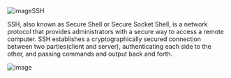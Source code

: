 ![image](https://github.com/user-attachments/assets/dd6f7524-0c84-4936-a2bf-3efe54317865)SSH

SSH, also known as Secure Shell or Secure Socket Shell, is a network protocol that provides administrators with a secure way to access a remote computer. SSH establishes a cryptographically secured connection between two parties(client and server), authenticating each side to the other, and passing commands and output back and forth.

![image](https://github.com/user-attachments/assets/07f715dd-a356-45eb-9513-1d0f0c2d9394)
